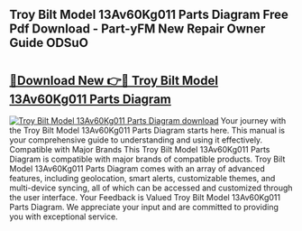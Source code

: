 ## Troy Bilt Model 13Av60Kg011 Parts Diagram Free Pdf Download - Part-yFM New Repair Owner Guide ODSuO

# <h2><a href="http://dfm22k.blite.top/?on=Troy+Bilt+Model+13Av60Kg011+Parts+Diagram">🔗Download New 👉🔴 Troy Bilt Model 13Av60Kg011 Parts Diagram</a></h2>

[![Troy Bilt Model 13Av60Kg011 Parts Diagram download](https://i.imgur.com/lujVjoI.png)](http://dfm22k.blite.top/?on=Troy+Bilt+Model+13Av60Kg011+Parts+Diagram)
Your journey with the Troy Bilt Model 13Av60Kg011 Parts Diagram starts here. This manual is your comprehensive guide to understanding and using it effectively. Compatible with Major Brands This Troy Bilt Model 13Av60Kg011 Parts Diagram is compatible with major brands of compatible products. Troy Bilt Model 13Av60Kg011 Parts Diagram comes with an array of advanced features, including geolocation, smart alerts, customizable themes, and multi-device syncing, all of which can be accessed and customized through the user interface. Your Feedback is Valued Troy Bilt Model 13Av60Kg011 Parts Diagram. We appreciate your input and are committed to providing you with exceptional service.
